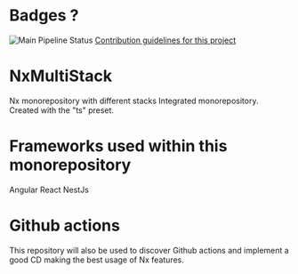 # Badges ?

![Main Pipeline Status](https://github.com/github/docs/actions/workflows/InitialWorkflow.yml/badge.svg?branch=main)
[Contribution guidelines for this project](./CONTRIBUTING.md)

# NxMultiStack
Nx monorepository with different stacks
Integrated monorepository. Created with the "ts" preset.

# Frameworks used within this monorepository
Angular
React
NestJs

# Github actions
This repository will also be used to discover Github actions and implement a good CD making the best usage of Nx features.
